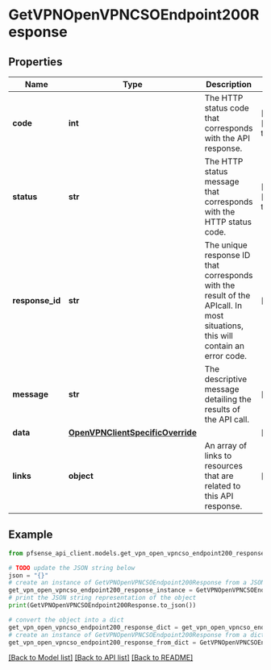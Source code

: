 # GetVPNOpenVPNCSOEndpoint200Response


## Properties

Name | Type | Description | Notes
------------ | ------------- | ------------- | -------------
**code** | **int** | The HTTP status code that corresponds with the API response. | [optional] [default to 200]
**status** | **str** | The HTTP status message that corresponds with the HTTP status code. | [optional] [default to 'ok']
**response_id** | **str** | The unique response ID that corresponds with the result of the APIcall. In most situations, this will contain an error code. | [optional] 
**message** | **str** | The descriptive message detailing the results of the API call. | [optional] 
**data** | [**OpenVPNClientSpecificOverride**](OpenVPNClientSpecificOverride.md) |  | [optional] 
**links** | **object** | An array of links to resources that are related to this API response. | [optional] 

## Example

```python
from pfsense_api_client.models.get_vpn_open_vpncso_endpoint200_response import GetVPNOpenVPNCSOEndpoint200Response

# TODO update the JSON string below
json = "{}"
# create an instance of GetVPNOpenVPNCSOEndpoint200Response from a JSON string
get_vpn_open_vpncso_endpoint200_response_instance = GetVPNOpenVPNCSOEndpoint200Response.from_json(json)
# print the JSON string representation of the object
print(GetVPNOpenVPNCSOEndpoint200Response.to_json())

# convert the object into a dict
get_vpn_open_vpncso_endpoint200_response_dict = get_vpn_open_vpncso_endpoint200_response_instance.to_dict()
# create an instance of GetVPNOpenVPNCSOEndpoint200Response from a dict
get_vpn_open_vpncso_endpoint200_response_from_dict = GetVPNOpenVPNCSOEndpoint200Response.from_dict(get_vpn_open_vpncso_endpoint200_response_dict)
```
[[Back to Model list]](../README.md#documentation-for-models) [[Back to API list]](../README.md#documentation-for-api-endpoints) [[Back to README]](../README.md)


